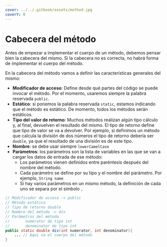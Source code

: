 ```yaml
---
cover: ../../.gitbook/assets/method.jpg
coverY: 0
---
```


# Cabecera del método

Antes de empezar a implementar el cuerpo de un método, debemos pensar bien la cabecera del mismo. Si la cabecera no es correcta, no habrá forma de implementar el cuerpo del método.

En la cabecera del método vamos a definir las características generales del mismo:

* **Modificador de acceso**: Define desde qué partes del código se puede invocar el método. Por el momento, usaremos siempre la palabra reservada `public`.
* **Estático**: si ponemos la palabra reservada `static`, estamos indicando que el método es estático. De momento, todos los métodos serán estáticos.
* **Tipo del valor de retorno**: Muchos métodos realizan algún tipo cálculo y, al final, devuelven el resultado del mismo. El tipo de retorno define que tipo de valor se va a devolver. Por ejemplo, si definimos un método que calcula la división de dos números el tipo de retorno debería ser `double`, ya que el resultado de una división es de este tipo.
* **Nombre**: se debe usar siempre `lowerCamelCase`
* **Parámetros**: los parámetros son la lista de variables en las que se van a cargar los datos de entrada de ese método:
  * &#x20;Los parámetros vienen definidos entre paréntesis después del nombre del método.&#x20;
  * Cada parámetro se define por su tipo y el nombre del parámetro. Por ejemplo, `String name`
  * Si hay varios parámetros en un mismo método, la definición de cada uno se separa por el símbolo `,`

```java
// Modificador de acceso -> public
// Método estático
// Tipo de retorno double
// Nombre del método -> div
// Parámetros del método
//       numerator de tipo int
//       denominator de tipo int
public static double div(int numerator, int denominator){
    ... // Aquí va el cuerpo del método
}
```
